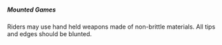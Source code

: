 ##### Mounted Games
Riders may use hand held weapons made of non-brittle materials. All tips and edges should be blunted.


